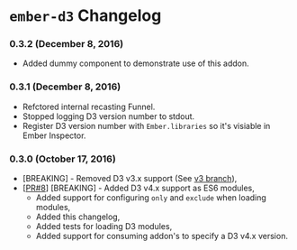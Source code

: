 # `ember-d3` Changelog

### 0.3.2 (December 8, 2016)

- Added dummy component to demonstrate use of this addon.

### 0.3.1 (December 8, 2016)

- Refctored internal recasting Funnel.
- Stopped logging D3 version number to stdout.
- Register D3 version number with `Ember.libraries` so it's visiable in Ember Inspector.

### 0.3.0 (October 17, 2016)

- [BREAKING] - Removed D3 v3.x support (See [v3 branch](https://github.com/brzpegasus/ember-d3/tree/v3)),
- [[PR#8](https://github.com/brzpegasus/ember-d3/pull/8)] [BREAKING] - Added D3 v4.x support as ES6 modules,
  - Added support for configuring `only` and `exclude` when loading modules,
  - Added this changelog,
  - Added tests for loading D3 modules,
  - Added support for consuming addon's to specify a D3 v4.x version.
